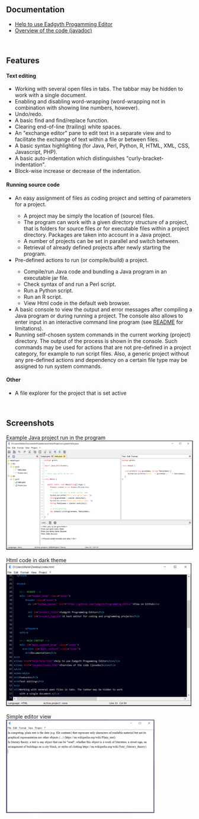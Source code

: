 <h2>Documentation</h2>
<ul>
<li><a href="help/help.html">Help to use Eadgyth Progamming Editor</a></li>
<li><a href="javadoc/index.html">Overview of the code (javadoc)</a></li>
</ul>
<br>
<h2>Features</h2>
<h4>Text editing</h4>
<ul>
<li>Working with several open files in tabs. The tabbar may be hidden to work
    with a single document.</li>
<li>Enabling and disabling word-wrapping (word-wrapping not in combination with
    showing line numbers, however).</li>
<li>Undo/redo.</li>
<li>A basic find and find/replace function.</li>
<li>Clearing end-of-line (trailing) white spaces.</li>
<li>An "exchange editor" pane to edit text in a separate view and to facilitate
    the exchange of text within a file or between files.</li>
<li>A basic syntax highlighting (for Java, Perl, Python, R, HTML, XML, CSS,
    Javascript, PHP).</li>
<li>A basic auto-indentation which distinguishes "curly-bracket-indentation".</li>
<li>Block-wise increase or decrease of the indentation.</li>
</ul>
<h4>Running source code</h4>
<ul>
<li>An easy assignment of files as coding project and setting of parameters for a
   project.</li>
   <ul>
   <li>A project may be simply the location of (source) files.</li>
   <li>The program can work with a given directory structure of a project,
       that is folders for source files or for executable files within a project
       directory. Packages are taken into account in a Java project.</li>
   <li>A number of projects can be set in parallel and switch between.</li>
   <li>Retrieval of already defined projects after newly starting the program.</li>
   </ul>
<li>Pre-defined actions to run (or compile/build) a project.</li>
   <ul>
   <li>Compile/run Java code and bundling a Java program in an executable
       jar file.</li>
   <li>Check syntax of and run a Perl script.</li>
   <li>Run a Python script.</li>
   <li>Run an R script.</li>
   <li>View Html code in the default web browser.</li>
   </ul>
<li>A basic console to view the output and error messages after compiling a Java
    program or during running a project. The console also allows to enter input
    in an interactive command line program (see
    <a href="https://github.com/Eadgyth/Programming-Editor/blob/master/README.md">
    README</a> for limitations).
    </li>
<li>Running self-chosen system commands in the current working (project) directory.
    The output of the process is shown in the console. Such commands may be used
    for actions that are not pre-defined in a project category, for example to run
    script files. Also, a generic project without any pre-defined actions and
    dependency on a certain file type may be assigned to run system commands.</li>
</ul>
<h4>Other</h4>
<ul>
<li>A file explorer for the project that is set active</li>
</ul>
<br>
<h2>Screenshots</h2>
Example Java project run in the program<br>
<img src="images/ExampleProject.png" width="600"/><br><br>
Html code in dark theme<br>
<img src="images/DarkTheme.png" width="500"/><br><br>
Simple editor view<br>
<img src="images/SimpleEditorView.png" width="400"/>
